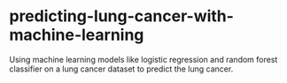 # predicting-lung-cancer-with-machine-learning
Using machine learning models like logistic regression and random forest classifier on a lung cancer dataset to predict the lung cancer.

